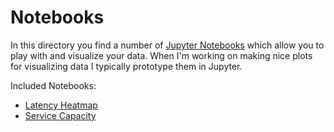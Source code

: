 Notebooks
=========
In this directory you find a number of [Jupyter Notebooks](http://jupyter.org/)
which allow you to play with and visualize your data. When I'm working on
making nice plots for visualizing data I typically prototype them in Jupyter.

Included Notebooks:
* [Latency Heatmap](latency_heatmap/README.md)
* [Service Capacity](service_capacity/README.md)
